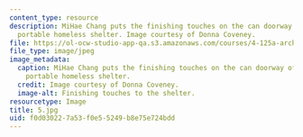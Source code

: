 ```yaml
---
content_type: resource
description: MiHae Chang puts the finishing touches on the can doorway of her team's
  portable homeless shelter. Image courtesy of Donna Coveney.
file: https://ol-ocw-studio-app-qa.s3.amazonaws.com/courses/4-125a-architecture-studio-building-in-landscapes-fall-2005/f0d030227a53f0e55249b8e75e724bdd_5.jpg
file_type: image/jpeg
image_metadata:
  caption: MiHae Chang puts the finishing touches on the can doorway of her team's
    portable homeless shelter.
  credit: Image courtesy of Donna Coveney.
  image-alt: Finishing touches to the shelter.
resourcetype: Image
title: 5.jpg
uid: f0d03022-7a53-f0e5-5249-b8e75e724bdd
---
```

